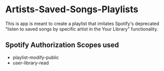 # Artists-Saved-Songs-Playlists

This is app is meant to create a playlist that imitates Spotify's deprecated "listen to saved songs by specific artist in the Your Library" functionality.

## Spotify Authorization Scopes used

- playlist-modify-public
- user-library-read
